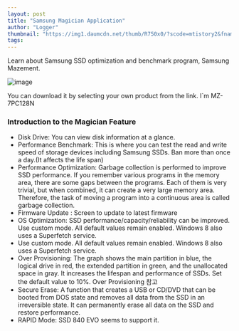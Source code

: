 ```yaml
---
layout: post
title: "Samsung Magician Application"
author: "Logger"
thumbnail: "https://img1.daumcdn.net/thumb/R750x0/?scode=mtistory2&fname=https%3A%2F%2Ft1.daumcdn.net%2Fcfile%2Ftistory%2F272018345558908E15"
tags: 
---
```



Learn about Samsung SSD optimization and benchmark program, Samsung Mazement.

![image](https://t1.daumcdn.net/cfile/tistory/272018345558908E15)

You can download it by selecting your own product from the link. I`m MZ-7PC128N

### Introduction to the Magician Feature

- Disk Drive: You can view disk information at a glance.
- Performance Benchmark: This is where you can test the read and write speed of storage devices including Samsung SSDs. Ban more than once a day.(It affects the life span)
- Performance Optimization: Garbage collection is performed to improve SSD performance. If you remember various programs in the memory area, there are some gaps between the programs. Each of them is very trivial, but when combined, it can create a very large memory area. Therefore, the task of moving a program into a continuous area is called garbage collection.
- Firmware Update : Screen to update to latest firmware
- OS Optimization: SSD performance/capacity/reliability can be improved.
Use custom mode. All default values remain enabled. Windows 8 also uses a Superfetch service.
- Use custom mode. All default values remain enabled. Windows 8 also uses a Superfetch service.
- Over Provisioning: The graph shows the main partition in blue, the logical drive in red, the extended partition in green, and the unallocated space in gray. It increases the lifespan and performance of SSDs. Set the default value to 10%.
Over Provisioning 참고
- Secure Erase: A function that creates a USB or CD/DVD that can be booted from DOS state and removes all data from the SSD in an irreversible state. It can permanently erase all data on the SSD and restore performance.
- RAPID Mode: SSD 840 EVO seems to support it.